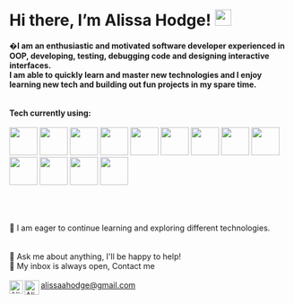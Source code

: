 <h1> Hi there, I’m Alissa Hodge! <img src="https://github.com/piyushP7pravin/piyushP7pravin/blob/master/Hi.gif" width="29px"> </h1>

**�I am an enthusiastic and motivated software developer experienced in OOP, developing, testing, debugging code and designing interactive interfaces. <br>I am able to quickly learn and master new technologies and I enjoy learning new tech and building out fun projects in my spare time.**<br>
<br>
<br>
**Tech currently using:** <br>
<br>
<code><a href="https://www.javascript.com/" target="_blank"><img height="50" src="https://www.vectorlogo.zone/logos/javascript/javascript-ar21.svg"></a></code>
<code><a href="https://angularjs.org/" target="_blank"><img height="50" src="https://www.vectorlogo.zone/logos/angular/angular-ar21.svg"></a></code>
<code><a href="https://reactjs.org/" target="_blank"><img height="50" src="https://www.vectorlogo.zone/logos/reactjs/reactjs-ar21.svg"></a></code>
<code><a href="https://www.python.org/" target="_blank"><img height="50" src="https://www.vectorlogo.zone/logos/python/python-ar21.svg"></a></code>
<code><a href="https://www.php.net/" target="_blank"><img height="50" src="https://www.vectorlogo.zone/logos/php/php-ar21.svg"></a></code>
<code><a href="https://apex.oracle.com/" target="_blank"><img height="50" src="https://www.vectorlogo.zone/logos/oracle/oracle-ar21.svg"></a></code>
<code><a href="https://git-scm.com/" target="_blank"><img height="50" src="https://www.vectorlogo.zone/logos/git-scm/git-scm-ar21.svg"></a></code>
<code><a href="https://www.mysql.com/" target="_blank"><img height="50" src="https://www.vectorlogo.zone/logos/mysql/mysql-ar21.svg"></a></code>
<code><a href="https://www.json.org/" target="_blank"><img height="50" src="https://www.vectorlogo.zone/logos/json/json-ar21.svg"></a></code>
<code><a href="https://html.com/" target="_blank"><img height="50" src="https://www.vectorlogo.zone/logos/w3_html5/w3_html5-ar21.svg"></a></code>
<code><a href="https://html.com/" target="_blank"><img height="50" src="https://www.vectorlogo.zone/logos/netlifyapp_watercss/netlifyapp_watercss-ar21.svg"></a></code>
<code><a href="https://html.com/" target="_blank"><img height="50" src="https://www.vectorlogo.zone/logos/typescriptlang/typescriptlang-ar21.svg"></a></code>
<code><a href="https://nodejs.org/" target="_blank"><img height="50" src="https://www.vectorlogo.zone/logos/nodejs/nodejs-ar21.svg"></a></code>



<br>
<br>
<br>
🌱 I am eager to continue learning and exploring different technologies. <br>
<br>
<br>
💬 Ask me about anything, I'll be happy to help! <br>
💬 My inbox is always open, Contact me
<br>
<br> 
  <a href="https://www.linkedin.com/in/alissa-hodge/">
   <img align="left" alt="Alissa Hodge | Linkedin" width="24px" src="https://image.flaticon.com/icons/png/512/174/174857.png" />
  </a>
  <a href="mailto:alissaahodge@gmail.com">
    <img align="left" alt="Alissa Hodge | Gmail" width="26px" src="https://image.flaticon.com/icons/png/512/281/281769.png" />
 alissaahodge@gmail.com
  </a>
<br>
<br>
